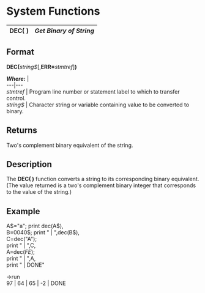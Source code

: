 # System Functions

**DEC( )** |  **_Get Binary of String_**  
---|---  
  
##  Format

**DEC(**_string$_[,**ERR=**_stmtref_]**)**

**_Where:_** |   
---|---  
_stmtref_ |  Program line number or statement label to which to transfer control.  
_string$_ |  Character string or variable containing value to be converted to binary.  
  
##  Returns

Two's complement binary equivalent of the string.

##  Description

The **DEC( )** function converts a string to its corresponding binary equivalent. (The value returned is a two's complement binary integer that corresponds to the value of the string.)

##  Example

A$="a";  
print dec(A$),  
B$=$0040$;  
print " | ",dec(B$),  
C=dec("A");  
print " | ",C,  
A=dec($FE$);  
print " | ",A,  
print " | DONE"  
  
->run  
97 | 64 | 65 | -2 | DONE
